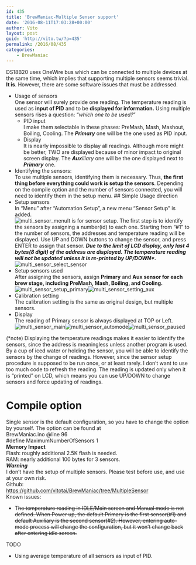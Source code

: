 ```yaml
---
id: 435
title: 'BrewManiac-Multiple Sensor support'
date: '2016-08-11T17:03:28+00:00'
author: Vito
layout: post
guid: 'http://vito.tw/?p=435'
permalink: /2016/08/435
categories:
    - BrewManiac
---
```


DS18B20 uses OneWire bus which can be connected to multiple devices at the same time, which implies that supporting multiple sensors seems trivial. **It is**. However, there are some software issues that must be addressed.

- Usage of sensors  
    One sensor will surely provide one reading. The temperature reading is used as **input of PID** and to be **displayed for information.** Using multiple sensors rises a question: “*which one to be used?*” 
    - PID input  
        I make them selectable in these phases: PreMash, Mash, Mashout, Boiling, Cooling. The ***Primary*** one will be the one used as PID input.
    - Display  
        It is nearly impossible to display all readings. Although more might be better, TWO are displayed because of minor impact to original screen display. The ***Aux**iliary* one will be the one displayed next to ***Primary*** one.
- Identifying the sensors:  
    To use multiple sensors, identifying them is necessary. Thus, **the first thing before everything could work is setup the sensors**. Depending on the compile option and the number of sensors connected, you will need to identify them in the setup menu. ## Simple Usage direction
- Setup sensors  
    In “Menu” after “Automation Setup”, a new menu “Sensor Setup” is added.  
    ![multi_sensor_menu](http://vito.tw/wp-content/uploads/2016/09/multi_sensor_menu.jpg)It is for sensor setup. The first step is to identify the sensors by assigning a number(id) to each one. Starting from “#1” to the number of sensors, the addresses and temperature reading will be displayed. Use UP and DOWN buttons to change the sensor, and press ENTER to assign that sensor. *****Due to the limit of LCD display, only last 4 bytes(8 digit) of the address are displayed. The temperature reading will not be updated unless it is re-printed by UP/DOWN\*.*****   
    ![multi_sensor_select_sensor](http://vito.tw/wp-content/uploads/2016/09/multi_sensor_select_sensor.jpg)
- Setup sensors used  
    After assigning the sensors, assign **Primary** and **Aux sensor for each brew stage, including PreMash, Mash, Boiling, and Cooling.**![multi_sensor_setup_primary](http://vito.tw/wp-content/uploads/2016/09/multi_sensor_setup_primary.jpg)![multi_sensor_setting_aux](http://vito.tw/wp-content/uploads/2016/09/multi_sensor_setting_aux.jpg)
- Calibration setting  
    The calibration setting is the same as original design, but multiple sensors.
- Display  
    The reading of Primary sensor is always displayed at TOP or Left.  
    ![multi_sensor_main](http://vito.tw/wp-content/uploads/2016/09/multi_sensor_main.jpg)![multi_sensor_automode](http://vito.tw/wp-content/uploads/2016/09/multi_sensor_automode.jpg)![multi_sensor_paused](http://vito.tw/wp-content/uploads/2016/09/multi_sensor_paused.jpg)

(\*note) Displaying the temperature readings makes it easier to identify the sensors, since the address is meaningless unless another program is used. By a cup of iced water or holding the sensor, you will be able to identify the sensors by the change of readings. However, since the sensor setup procedure is supposed to be run once, or at least rarely. I don’t want to use too much code to refresh the reading. The reading is updated only when it is “printed” on LCD, which means you can use UP/DOWN to change sensors and force updating of readings.

# **Compile option**

Single sensor is the default configuration, so you have to change the option by yourself. The option can be found at  
BrewManiac.ino @line 96  
\#define MaximumNumberOfSensors 1  
**Memory Impact**  
Flash: roughly additional 2.5K flash is needed.  
RAM: nearly additional 100 bytes for 3 sensors.  
***Warning***  
I don’t have the setup of multiple sensors. Please test before use, and use at your own risk.  
Github:  
https://github.com/vitotai/BrewManiac/tree/MultipleSensor  
Known issues:

- T<del>he temperature reading in IDLE/Main screen and Manual mode is not defined. When Power up, the default Primary is the first sensor(#1) and default Auxiliary is the second sensor(#2). However, entering auto-mode process will change the configuration, but it won’t change back after entering idle screen.</del>

TODO

- Using average temperature of all sensors as input of PID.